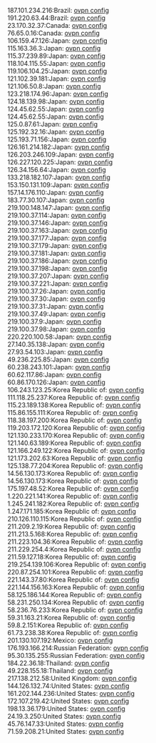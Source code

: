 187.101.234.216:Brazil: [ovpn config](vpn/187_101_234_216.ovpn)  
191.220.63.44:Brazil: [ovpn config](vpn/191_220_63_44.ovpn)  
23.170.32.37:Canada: [ovpn config](vpn/23_170_32_37.ovpn)  
76.65.0.16:Canada: [ovpn config](vpn/76_65_0_16.ovpn)  
106.159.47.126:Japan: [ovpn config](vpn/106_159_47_126.ovpn)  
115.163.36.3:Japan: [ovpn config](vpn/115_163_36_3.ovpn)  
115.37.239.89:Japan: [ovpn config](vpn/115_37_239_89.ovpn)  
118.104.115.55:Japan: [ovpn config](vpn/118_104_115_55.ovpn)  
119.106.104.25:Japan: [ovpn config](vpn/119_106_104_25.ovpn)  
121.102.39.181:Japan: [ovpn config](vpn/121_102_39_181.ovpn)  
121.106.50.8:Japan: [ovpn config](vpn/121_106_50_8.ovpn)  
123.218.174.96:Japan: [ovpn config](vpn/123_218_174_96.ovpn)  
124.18.139.98:Japan: [ovpn config](vpn/124_18_139_98.ovpn)  
124.45.62.55:Japan: [ovpn config](vpn/124_45_62_55.ovpn)  
124.45.62.55:Japan: [ovpn config](vpn/124_45_62_55.ovpn)  
125.0.87.61:Japan: [ovpn config](vpn/125_0_87_61.ovpn)  
125.192.32.16:Japan: [ovpn config](vpn/125_192_32_16.ovpn)  
125.193.71.156:Japan: [ovpn config](vpn/125_193_71_156.ovpn)  
126.161.214.182:Japan: [ovpn config](vpn/126_161_214_182.ovpn)  
126.203.246.109:Japan: [ovpn config](vpn/126_203_246_109.ovpn)  
126.227.120.225:Japan: [ovpn config](vpn/126_227_120_225.ovpn)  
126.34.156.64:Japan: [ovpn config](vpn/126_34_156_64.ovpn)  
133.218.182.107:Japan: [ovpn config](vpn/133_218_182_107.ovpn)  
153.150.131.109:Japan: [ovpn config](vpn/153_150_131_109.ovpn)  
157.14.176.110:Japan: [ovpn config](vpn/157_14_176_110.ovpn)  
183.77.30.107:Japan: [ovpn config](vpn/183_77_30_107.ovpn)  
219.100.148.147:Japan: [ovpn config](vpn/219_100_148_147.ovpn)  
219.100.37.114:Japan: [ovpn config](vpn/219_100_37_114.ovpn)  
219.100.37.146:Japan: [ovpn config](vpn/219_100_37_146.ovpn)  
219.100.37.163:Japan: [ovpn config](vpn/219_100_37_163.ovpn)  
219.100.37.177:Japan: [ovpn config](vpn/219_100_37_177.ovpn)  
219.100.37.179:Japan: [ovpn config](vpn/219_100_37_179.ovpn)  
219.100.37.181:Japan: [ovpn config](vpn/219_100_37_181.ovpn)  
219.100.37.186:Japan: [ovpn config](vpn/219_100_37_186.ovpn)  
219.100.37.198:Japan: [ovpn config](vpn/219_100_37_198.ovpn)  
219.100.37.207:Japan: [ovpn config](vpn/219_100_37_207.ovpn)  
219.100.37.221:Japan: [ovpn config](vpn/219_100_37_221.ovpn)  
219.100.37.26:Japan: [ovpn config](vpn/219_100_37_26.ovpn)  
219.100.37.30:Japan: [ovpn config](vpn/219_100_37_30.ovpn)  
219.100.37.31:Japan: [ovpn config](vpn/219_100_37_31.ovpn)  
219.100.37.49:Japan: [ovpn config](vpn/219_100_37_49.ovpn)  
219.100.37.9:Japan: [ovpn config](vpn/219_100_37_9.ovpn)  
219.100.37.98:Japan: [ovpn config](vpn/219_100_37_98.ovpn)  
220.220.100.58:Japan: [ovpn config](vpn/220_220_100_58.ovpn)  
27.140.35.138:Japan: [ovpn config](vpn/27_140_35_138.ovpn)  
27.93.54.103:Japan: [ovpn config](vpn/27_93_54_103.ovpn)  
49.236.225.85:Japan: [ovpn config](vpn/49_236_225_85.ovpn)  
60.238.243.101:Japan: [ovpn config](vpn/60_238_243_101.ovpn)  
60.62.117.86:Japan: [ovpn config](vpn/60_62_117_86.ovpn)  
60.86.170.126:Japan: [ovpn config](vpn/60_86_170_126.ovpn)  
106.243.123.25:Korea Republic of: [ovpn config](vpn/106_243_123_25.ovpn)  
111.118.25.237:Korea Republic of: [ovpn config](vpn/111_118_25_237.ovpn)  
115.23.189.138:Korea Republic of: [ovpn config](vpn/115_23_189_138.ovpn)  
115.86.155.111:Korea Republic of: [ovpn config](vpn/115_86_155_111.ovpn)  
118.38.197.200:Korea Republic of: [ovpn config](vpn/118_38_197_200.ovpn)  
119.203.172.120:Korea Republic of: [ovpn config](vpn/119_203_172_120.ovpn)  
121.130.233.170:Korea Republic of: [ovpn config](vpn/121_130_233_170.ovpn)  
121.140.63.189:Korea Republic of: [ovpn config](vpn/121_140_63_189.ovpn)  
121.166.249.122:Korea Republic of: [ovpn config](vpn/121_166_249_122.ovpn)  
121.173.202.63:Korea Republic of: [ovpn config](vpn/121_173_202_63.ovpn)  
125.138.77.204:Korea Republic of: [ovpn config](vpn/125_138_77_204.ovpn)  
14.56.130.173:Korea Republic of: [ovpn config](vpn/14_56_130_173.ovpn)  
14.56.130.173:Korea Republic of: [ovpn config](vpn/14_56_130_173.ovpn)  
175.197.48.52:Korea Republic of: [ovpn config](vpn/175_197_48_52.ovpn)  
1.220.221.141:Korea Republic of: [ovpn config](vpn/1_220_221_141.ovpn)  
1.245.241.182:Korea Republic of: [ovpn config](vpn/1_245_241_182.ovpn)  
1.247.171.185:Korea Republic of: [ovpn config](vpn/1_247_171_185.ovpn)  
210.126.110.115:Korea Republic of: [ovpn config](vpn/210_126_110_115.ovpn)  
211.209.2.19:Korea Republic of: [ovpn config](vpn/211_209_2_19.ovpn)  
211.213.5.168:Korea Republic of: [ovpn config](vpn/211_213_5_168.ovpn)  
211.223.104.36:Korea Republic of: [ovpn config](vpn/211_223_104_36.ovpn)  
211.229.254.4:Korea Republic of: [ovpn config](vpn/211_229_254_4.ovpn)  
211.59.127.18:Korea Republic of: [ovpn config](vpn/211_59_127_18.ovpn)  
219.254.139.106:Korea Republic of: [ovpn config](vpn/219_254_139_106.ovpn)  
220.87.254.101:Korea Republic of: [ovpn config](vpn/220_87_254_101.ovpn)  
221.143.37.80:Korea Republic of: [ovpn config](vpn/221_143_37_80.ovpn)  
221.144.156.163:Korea Republic of: [ovpn config](vpn/221_144_156_163.ovpn)  
58.125.186.144:Korea Republic of: [ovpn config](vpn/58_125_186_144.ovpn)  
58.231.250.134:Korea Republic of: [ovpn config](vpn/58_231_250_134.ovpn)  
58.236.76.233:Korea Republic of: [ovpn config](vpn/58_236_76_233.ovpn)  
59.31.163.21:Korea Republic of: [ovpn config](vpn/59_31_163_21.ovpn)  
59.8.2.151:Korea Republic of: [ovpn config](vpn/59_8_2_151.ovpn)  
61.73.238.38:Korea Republic of: [ovpn config](vpn/61_73_238_38.ovpn)  
201.130.107.192:Mexico: [ovpn config](vpn/201_130_107_192.ovpn)  
176.193.166.214:Russian Federation: [ovpn config](vpn/176_193_166_214.ovpn)  
95.30.135.255:Russian Federation: [ovpn config](vpn/95_30_135_255.ovpn)  
184.22.36.18:Thailand: [ovpn config](vpn/184_22_36_18.ovpn)  
49.228.155.18:Thailand: [ovpn config](vpn/49_228_155_18.ovpn)  
217.138.212.58:United Kingdom: [ovpn config](vpn/217_138_212_58.ovpn)  
144.126.132.74:United States: [ovpn config](vpn/144_126_132_74.ovpn)  
161.202.144.236:United States: [ovpn config](vpn/161_202_144_236.ovpn)  
172.107.219.42:United States: [ovpn config](vpn/172_107_219_42.ovpn)  
198.13.36.179:United States: [ovpn config](vpn/198_13_36_179.ovpn)  
24.19.3.250:United States: [ovpn config](vpn/24_19_3_250.ovpn)  
45.76.147.33:United States: [ovpn config](vpn/45_76_147_33.ovpn)  
71.59.208.21:United States: [ovpn config](vpn/71_59_208_21.ovpn)  

